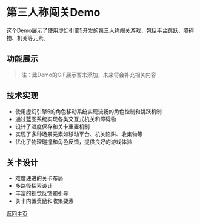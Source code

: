 # 第三人称闯关Demo

这个Demo展示了使用虚幻引擎5开发的第三人称闯关游戏，包括平台跳跃、障碍物、机关等元素。

## 功能展示

> 注：此Demo的GIF展示暂未添加，未来将会补充相关内容

## 技术实现

- 使用虚幻引擎5的角色移动系统实现流畅的角色控制和跳跃机制
- 通过蓝图系统实现各类交互式机关和障碍物
- 设计了进度保存和关卡重置机制
- 实现了多种场景元素如移动平台、机关陷阱、收集物等
- 优化了物理碰撞和角色反馈，提供良好的游戏体验

## 关卡设计

- 难度递进的关卡布局
- 多路径探索设计
- 丰富的视觉反馈和引导
- 关卡内置奖励和收集要素

[返回主页](./README.md) 